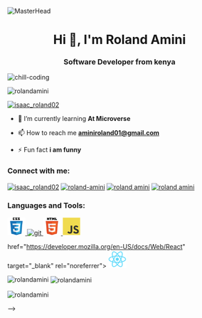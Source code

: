 ![MasterHead]( https://previews.123rf.com/images/karpenkoilia/karpenkoilia1805/karpenkoilia180500027/102146167-vector-line-web-concept-for-programming-linear-web-banner-for-coding.jpg)
<h1 align="center">Hi 👋, I'm Roland Amini</h1>
<h3 align="center">Software Developer from kenya</h3>
<img src="https://digitaledgetech.in/images/Banner_02_new.gif" alt="chill-coding">

<p align="left"> <img src="https://komarev.com/ghpvc/?username=rolandamini&label=Profile%20views&color=0e75b6&style=flat" alt="rolandamini" /> </p>

<p align="left"> <a href="https://twitter.com/isaac_roland02" target="blank"><img src="https://img.shields.io/twitter/follow/isaac_roland02?logo=twitter&style=for-the-badge" alt="isaac_roland02" /></a> </p>

- 🌱 I’m currently learning **At Microverse**

- 📫 How to reach me **aminiroland01@gmail.com**

- ⚡ Fun fact **i am funny**

<h3 align="left">Connect with me:</h3>
<p align="left">
<a href="https://twitter.com/isaac_roland02" target="blank"><img align="center" src="https://raw.githubusercontent.com/rahuldkjain/github-profile-readme-generator/master/src/images/icons/Social/twitter.svg" alt="isaac_roland02" height="30" width="40" /></a>
<a href="https://linkedin.com/in/roland-amini" target="blank"><img align="center" src="https://raw.githubusercontent.com/rahuldkjain/github-profile-readme-generator/master/src/images/icons/Social/linked-in-alt.svg" alt="roland-amini" height="30" width="40" /></a>
<a href="https://instagram.com/roland amini" target="blank"><img align="center" src="https://raw.githubusercontent.com/rahuldkjain/github-profile-readme-generator/master/src/images/icons/Social/instagram.svg" alt="roland amini" height="30" width="40" /></a>
<a href="https://www.hackerrank.com/roland amini" target="blank"><img align="center" src="https://raw.githubusercontent.com/rahuldkjain/github-profile-readme-generator/master/src/images/icons/Social/hackerrank.svg" alt="roland amini" height="30" width="40" /></a>
</p>

<h3 align="left">Languages and Tools:</h3>
<p align="left"> <a href="https://www.w3schools.com/css/" target="_blank" rel="noreferrer"> <img src="https://raw.githubusercontent.com/devicons/devicon/master/icons/css3/css3-original-wordmark.svg" alt="css3" width="40" height="40"/> </a> <a href="https://git-scm.com/" target="_blank" rel="noreferrer"> <img src="https://www.vectorlogo.zone/logos/git-scm/git-scm-icon.svg" alt="git" width="40" height="40"/> </a> <a href="https://www.w3.org/html/" target="_blank" rel="noreferrer"> <img src="https://raw.githubusercontent.com/devicons/devicon/master/icons/html5/html5-original-wordmark.svg" alt="html5" width="40" height="40"/> </a> <a href="https://developer.mozilla.org/en-US/docs/Web/JavaScript" target="_blank" rel="noreferrer"> <img src="https://raw.githubusercontent.com/devicons/devicon/master/icons/javascript/javascript-original.svg" alt="javascript" width="40" height="40"/> </a> 

href="https://developer.mozilla.org/en-US/docs/Web/React" target="_blank" rel="noreferrer"> <img src="https://raw.githubusercontent.com/devicons/devicon/master/icons/React/React-original.svg" alt="React" width="40" height="40"/> </a> 


</p>

<p><img align="left" src="https://github-readme-stats.vercel.app/api/top-langs?username=rolandamini&show_icons=true&locale=en&layout=compact" alt="rolandamini" /></p>

<p>&nbsp;<img align="center" src="https://github-readme-stats.vercel.app/api?username=rolandamini&show_icons=true&locale=en" alt="rolandamini" /></p>

<p><img align="center" src="https://github-readme-streak-stats.herokuapp.com/?user=rolandamini&" alt="rolandamini" /></p>


-->

